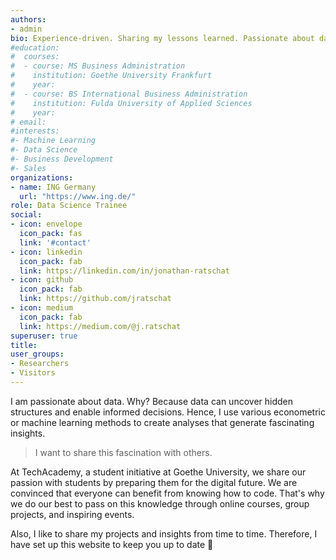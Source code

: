 ```yaml
---
authors:
- admin
bio: Experience-driven. Sharing my lessons learned. Passionate about data.
#education:
#  courses:
#  - course: MS Business Administration
#    institution: Goethe University Frankfurt
#    year:
#  - course: BS International Business Administration
#    institution: Fulda University of Applied Sciences
#    year:
# email: 
#interests:
#- Machine Learning
#- Data Science
#- Business Development
#- Sales
organizations:
- name: ING Germany
  url: "https://www.ing.de/"
role: Data Science Trainee
social:
- icon: envelope
  icon_pack: fas
  link: '#contact'
- icon: linkedin
  icon_pack: fab
  link: https://linkedin.com/in/jonathan-ratschat
- icon: github
  icon_pack: fab
  link: https://github.com/jratschat
- icon: medium
  icon_pack: fab
  link: https://medium.com/@j.ratschat
superuser: true
title:
user_groups:
- Researchers
- Visitors
---
```


I am passionate about data. Why? Because data can uncover hidden structures and enable informed decisions. Hence, I use various econometric or machine learning methods to create analyses that generate fascinating insights.

>I want to share this fascination with others.

At TechAcademy, a student initiative at Goethe University, we share our passion with students by preparing them for the digital future. We are convinced that everyone can benefit from knowing how to code. That's why we do our best to pass on this knowledge through online courses, group projects, and inspiring events.

Also, I like to share my projects and insights from time to time. Therefore, I have set up this website to keep you up to date :rocket: